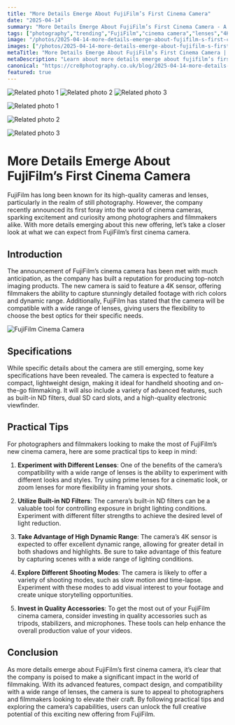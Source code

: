 ```yaml
---
title: "More Details Emerge About FujiFilm’s First Cinema Camera"
date: "2025-04-14"
summary: "More Details Emerge About FujiFilm’s First Cinema Camera - A trending topic in photography."
tags: ["photography","trending","FujiFilm","cinema camera","lenses","4K sensor","ND filters","dynamic range","shooting modes","accessories","filmmaking"]
image: "/photos/2025-04-14-more-details-emerge-about-fujifilm-s-first-cinema-camera-1.jpg"
images: ["/photos/2025-04-14-more-details-emerge-about-fujifilm-s-first-cinema-camera-1.jpg","/photos/2025-04-14-more-details-emerge-about-fujifilm-s-first-cinema-camera-2.jpg","/photos/2025-04-14-more-details-emerge-about-fujifilm-s-first-cinema-camera-3.jpg"]
metaTitle: "More Details Emerge About FujiFilm’s First Cinema Camera | cre8 Photography"
metaDescription: "Learn about more details emerge about fujifilm’s first cinema camera in photography with practical tips and insights."
canonical: "https://cre8photography.co.uk/blog/2025-04-14-more-details-emerge-about-fujifilm-s-first-cinema-camera"
featured: true
---
```


<!-- Gallery as HTML -->

<div class="grid grid-cols-1 sm:grid-cols-2 md:grid-cols-3 gap-4">
  <img src="/photos/2025-04-14-more-details-emerge-about-fujifilm-s-first-cinema-camera-1.jpg" alt="Related photo 1" class="w-full rounded-lg" />
<img src="/photos/2025-04-14-more-details-emerge-about-fujifilm-s-first-cinema-camera-2.jpg" alt="Related photo 2" class="w-full rounded-lg" />
<img src="/photos/2025-04-14-more-details-emerge-about-fujifilm-s-first-cinema-camera-3.jpg" alt="Related photo 3" class="w-full rounded-lg" />
</div>


<!-- Gallery as Markdown -->
![Related photo 1](/photos/2025-04-14-more-details-emerge-about-fujifilm-s-first-cinema-camera-1.jpg)


![Related photo 2](/photos/2025-04-14-more-details-emerge-about-fujifilm-s-first-cinema-camera-2.jpg)


![Related photo 3](/photos/2025-04-14-more-details-emerge-about-fujifilm-s-first-cinema-camera-3.jpg)



# More Details Emerge About FujiFilm’s First Cinema Camera

FujiFilm has long been known for its high-quality cameras and lenses, particularly in the realm of still photography. However, the company recently announced its first foray into the world of cinema cameras, sparking excitement and curiosity among photographers and filmmakers alike. With more details emerging about this new offering, let’s take a closer look at what we can expect from FujiFilm’s first cinema camera.

## Introduction

The announcement of FujiFilm’s cinema camera has been met with much anticipation, as the company has built a reputation for producing top-notch imaging products. The new camera is said to feature a 4K sensor, offering filmmakers the ability to capture stunningly detailed footage with rich colors and dynamic range. Additionally, FujiFilm has stated that the camera will be compatible with a wide range of lenses, giving users the flexibility to choose the best optics for their specific needs.

![FujiFilm Cinema Camera](/path/to/image)

## Specifications

While specific details about the camera are still emerging, some key specifications have been revealed. The camera is expected to feature a compact, lightweight design, making it ideal for handheld shooting and on-the-go filmmaking. It will also include a variety of advanced features, such as built-in ND filters, dual SD card slots, and a high-quality electronic viewfinder.

## Practical Tips

For photographers and filmmakers looking to make the most of FujiFilm’s new cinema camera, here are some practical tips to keep in mind:

1. **Experiment with Different Lenses**: One of the benefits of the camera’s compatibility with a wide range of lenses is the ability to experiment with different looks and styles. Try using prime lenses for a cinematic look, or zoom lenses for more flexibility in framing your shots.

2. **Utilize Built-in ND Filters**: The camera’s built-in ND filters can be a valuable tool for controlling exposure in bright lighting conditions. Experiment with different filter strengths to achieve the desired level of light reduction.

3. **Take Advantage of High Dynamic Range**: The camera’s 4K sensor is expected to offer excellent dynamic range, allowing for greater detail in both shadows and highlights. Be sure to take advantage of this feature by capturing scenes with a wide range of lighting conditions.

4. **Explore Different Shooting Modes**: The camera is likely to offer a variety of shooting modes, such as slow motion and time-lapse. Experiment with these modes to add visual interest to your footage and create unique storytelling opportunities.

5. **Invest in Quality Accessories**: To get the most out of your FujiFilm cinema camera, consider investing in quality accessories such as tripods, stabilizers, and microphones. These tools can help enhance the overall production value of your videos.

## Conclusion

As more details emerge about FujiFilm’s first cinema camera, it’s clear that the company is poised to make a significant impact in the world of filmmaking. With its advanced features, compact design, and compatibility with a wide range of lenses, the camera is sure to appeal to photographers and filmmakers looking to elevate their craft. By following practical tips and exploring the camera’s capabilities, users can unlock the full creative potential of this exciting new offering from FujiFilm.

